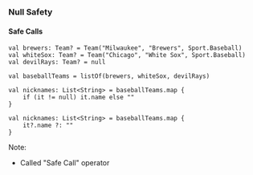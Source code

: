 ### Null Safety
#### Safe Calls

```
val brewers: Team? = Team("Milwaukee", "Brewers", Sport.Baseball)
val whiteSox: Team? = Team("Chicago", "White Sox", Sport.Baseball)
val devilRays: Team? = null

val baseballTeams = listOf(brewers, whiteSox, devilRays)
```

```
val nicknames: List<String> = baseballTeams.map {
    if (it != null) it.name else ""
}
```

```
val nicknames: List<String> = baseballTeams.map {
    it?.name ?: ""
}
```


Note:
+ Called "Safe Call" operator